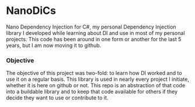 # NanoDiCs
Nano Dependency Injection for C#, my personal Dependency Injection library I developed while learning about DI and use in most of my personal projects. This code has been around in one form or another for the last 5 years, but I am now moving it to github.

### Objective
The objective of this project was two-fold: to learn how DI worked and to use it on a regular basis. This library is used in nearly every project I initiate, whether it is here on github or not. This repo is an abstraction of that code into a buildable library and to keep that code available for others if they decide they want to use or contribute to it.

